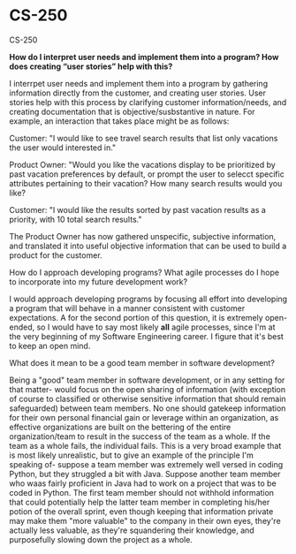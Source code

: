 # CS-250
CS-250

**How do I interpret user needs and implement them into a program? How does creating “user stories” help with this?**

I interrpet user needs and implement them into a program by gathering information directly from the customer, and creating user stories.  User stories help with this process by clarifying customer information/needs, and creating documentation that is objective/susbstantive in nature.  For example, an interaction that takes place might be as follows:

Customer: "I would like to see travel search results that list only vacations the user would interested in."

Product Owner: "Would you like the vacations display to be prioritized by past vacation preferences by default, or prompt the user to selecct specific attributes pertaining to their vacation?  How many search results
would you like?

Customer: "I would like the results sorted by past vacation results as a priority, with 10 total search results."

The Product Owner has now gathered unspecific, subjective information, and translated it into useful objective information that can be used to build a product for the customer.


How do I approach developing programs? What agile processes do I hope to incorporate into my future development work?

I would approach developing programs by focusing all effort into developing a program that will behave in a manner consistent with customer expectations.  A for the second portion of this question,
it is extremely open-ended, so I would have to say most likely **all** agile processes, since I'm at the very beginning of my Software Engineering career.  I figure that it's best to keep an open mind.

What does it mean to be a good team member in software development?

Being a "good" team member in software development, or in any setting for that matter- would focus on the open sharing of information (with exception of course to classified or otherwise sensitive information that should remain safeguarded) between team members.  No one should gatekeep information for their own personal financial gain or leverage within an organization, as effective organizations are built on the bettering of the entire organization/team to result in the success of the team as a whole.  If the team as a whole fails, the individual fails.  This is a very broad example that is most likely unrealistic, but to give an example of the principle I'm speaking of- suppose a team member was extremely well versed in coding Python, but they struggled a bit with Java.  Suppose another team member who waas fairly proficient in Java had to work on a project that was to be coded in Python.  The first team member should not withhold information that could potentially help the latter team member in completing his/her potion of the overall sprint, even though keeping that information private may make them "more valuable" to the company in their own eyes, they're actually less valuable, as they're squandering their knowledge, and purposefully slowing down the project as a whole.
